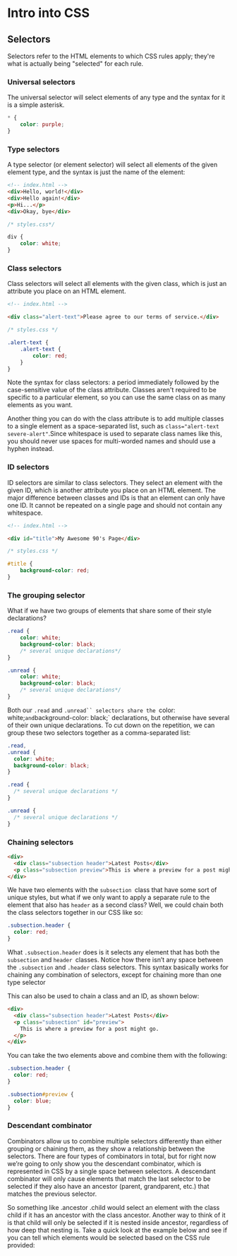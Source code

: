 # Intro into CSS

## Selectors

Selectors refer to the HTML elements to which CSS rules apply; they're what is actually being "selected" for each rule.

### Universal selectors

The universal selector will select elements of any type and the syntax for it is a simple asterisk.

```css
* {
    color: purple;
}
```

### Type selectors

A type selector (or element selector) will select all elements of the given element type, and the syntax is just the name of the element:

```html
<!-- index.html -->
<div>Hello, world!</div>
<div>Hello again!</div>
<p>Hi...</p>
<div>Okay, bye</div>

```

```css
/* styles.css*/

div {
    color: white;
}
```

### Class selectors

Class selectors will select all elements with the given class, which is just an attribute you place on an HTML element.

```html
<!-- index.html -->

<div class="alert-text">Please agree to our terms of service.</div>
```

```css
/* styles.css */

.alert-text {
    .alert-text {
        color: red;
    }
}
```

Note the syntax for class selectors: a period immediately followed by the case-sensitive value of the class attribute. Classes aren't required to be specific to a particular element, so you can use the same class on as many elements as you want.

Another thing you can do with the class attribute is to add multiple classes to a single element as a space-separated list, such as `class="alert-text severe-alert"`.Since whitespace is used to separate class names like this, you should never use spaces for multi-worded names and should use a hyphen instead.


### ID selectors

ID selectors are similar to class selectors. They select an element with the given ID, which is another attribute you place on an HTML element.
The major difference between classes and IDs is that an element can only have one ID. It cannot be repeated on a single page and should not contain any whitespace.

```html
<!-- index.html -->

<div id="title">My Awesome 90's Page</div>
```

```css
/* styles.css */

#title {
    background-color: red;
}
```

### The grouping selector

What if we have two groups of elements that share some of their style declarations?

```css
.read {
    color: white;
    background-color: black;
    /* several unique declarations*/
}

.unread {
    color: white;
    background-color: black;
    /* several unique declarations*/
}
```

Both our `.read` and `.unread`` selectors share the `color: white;` and `background-color: black;` declarations, but otherwise have several of their own unique declarations. To cut down on the repetition, we can group these two selectors together as a comma-separated list:

```css
.read,
.unread {
  color: white;
  background-color: black;
}

.read {
  /* several unique declarations */
}

.unread {
  /* several unique declarations */
}
```

### Chaining selectors

```html
<div>
  <div class="subsection header">Latest Posts</div>
  <p class="subsection preview">This is where a preview for a post might go.</p>
</div>
```

We have two elements with the `subsection `class that have some sort of unique styles, but what if we only want to apply a separate rule to the element that also has `header` as a second class? Well, we could chain both the class selectors together in our CSS like so:

```css
.subsection.header {
  color: red;
}
```

What `.subsection.header` does is it selects any element that has both the `subsection` and `header `classes. Notice how there isn’t any space between the `.subsection` and `.header` class selectors. This syntax basically works for chaining any combination of selectors, except for chaining more than one type selector

This can also be used to chain a class and an ID, as shown below:

```html
<div>
  <div class="subsection header">Latest Posts</div>
  <p class="subsection" id="preview">
    This is where a preview for a post might go.
  </p>
</div>
```

You can take the two elements above and combine them with the following:

```css
.subsection.header {
  color: red;
}

.subsection#preview {
  color: blue;
}
```

### Descendant combinator

Combinators allow us to combine multiple selectors differently than either grouping or chaining them, as they show a relationship between the selectors. There are four types of combinators in total, but for right now we’re going to only show you the descendant combinator, which is represented in CSS by a single space between selectors. A descendant combinator will only cause elements that match the last selector to be selected if they also have an ancestor (parent, grandparent, etc.) that matches the previous selector.

So something like .ancestor .child would select an element with the class child if it has an ancestor with the class ancestor. Another way to think of it is that child will only be selected if it is nested inside ancestor, regardless of how deep that nesting is. Take a quick look at the example below and see if you can tell which elements would be selected based on the CSS rule provided: